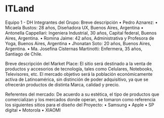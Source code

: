 # ITLand
Equipo 1 - DH
Integrantes del Grupo: Breve descripción
•	Pedro Aznarez: 
•	Micaela Bustos: 28 años, Diseñadora UX, Buenos Aires, Argentina
•	Antonella Cappellari: Ingeniera Industrial, 30 años, Capital federal, Buenos Aires, Argentina.
•	Romina Jaime: 42 años, Administrativa y Profesora de Yoga, Buenos Aires, Argentina
•	Jhonatan Soto: 20 años, Buenos Aires, Argentina.
•	Ma. Josefina Cisternas Martinotti: Enfermera, 35 años, Santiago de Chile.

Breve descripción del Market Place:
El sitio será destinado a la venta de productos y accesorios de tecnología, tales como Celulares, Notebooks, Televisores, etc. El mercado objetivo será la población económicamente activa de Latinoamérica, sin distinción de poder adquisitivo, ya que se ofrecerán productos de distinta Marca, calidad y precio. 

Referentes del mercado: De acuerdo a su estética, el tipo de productos que comercializan y los mercados donde operan, se tomaron como referencia los siguientes sitios para el diseño del Proyecto:
•	Samsung
•	Apple
•	SP digital
•	Motorola
•	XIAOMI

